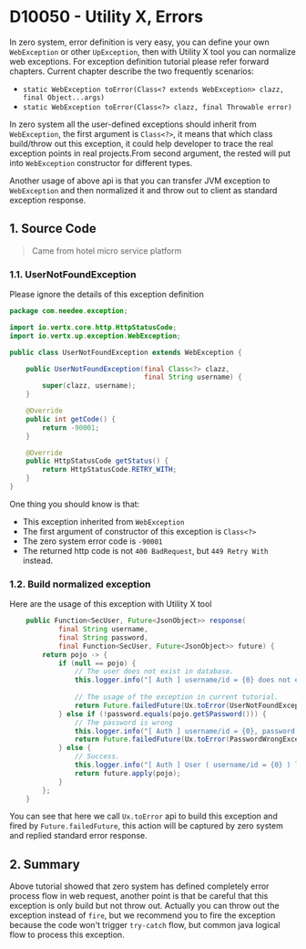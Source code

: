 # D10050 - Utility X, Errors

In zero system, error definition is very easy, you can define your own `WebException` or other `UpException`, then with
Utility X tool you can normalize web exceptions. For exception definition tutorial please refer forward chapters.
Current chapter describe the two frequently scenarios:

* `static WebException toError(Class<? extends WebException> clazz, final Object...args)`
* `static WebException toError(Class<?> clazz, final Throwable error)`

In zero system all the user-defined exceptions should inherit from `WebException`, the first argument is `Class<?>`, it
means that which class build/throw out this exception, it could help developer to trace the real exception points in
real projects.From second argument, the rested will put into `WebException` constructor for different types.

Another usage of above api is that you can transfer JVM exception to `WebException` and then normalized it and throw out
to client as standard exception response.

## 1. Source Code

> Came from hotel micro service platform

### 1.1. UserNotFoundException

Please ignore the details of this exception definition

```java
package com.needee.exception;

import io.vertx.core.http.HttpStatusCode;
import io.vertx.up.exception.WebException;

public class UserNotFoundException extends WebException {

    public UserNotFoundException(final Class<?> clazz,
                                 final String username) {
        super(clazz, username);
    }

    @Override
    public int getCode() {
        return -90001;
    }

    @Override
    public HttpStatusCode getStatus() {
        return HttpStatusCode.RETRY_WITH;
    }
}
```

One thing you should know is that:

* This exception inherited from `WebException`
* The first argument of constructor of this exception is `Class<?>`
* The zero system error code is `-90001`
* The returned http code is not `400 BadRequest`, but `449 Retry With` instead.

### 1.2. Build normalized exception

Here are the usage of this exception with Utility X tool

```java
    public Function<SecUser, Future<JsonObject>> response(
            final String username,
            final String password,
            final Function<SecUser, Future<JsonObject>> future) {
        return pojo -> {
            if (null == pojo) {
                // The user does not exist in database.
                this.logger.info("[ Auth ] username/id = {0} does not exist.", username);
            
                // The usage of the exception in current tutorial.
                return Future.failedFuture(Ux.toError(UserNotFoundException.class, this.clazz, username));
            } else if (!password.equals(pojo.getSPassword())) {
                // The password is wrong
                this.logger.info("[ Auth ] username/id = {0}, password is wrong {1}.", username, password);
                return Future.failedFuture(Ux.toError(PasswordWrongException.class, this.clazz, username));
            } else {
                // Success.
                this.logger.info("[ Auth ] User ( username/id = {0} ) login successfully.", username);
                return future.apply(pojo);
            }
        };
    }
```

You can see that here we call `Ux.toError` api to build this exception and fired by `Future.failedFuture`, this action
will be captured by zero system and replied standard error response.

## 2. Summary

Above tutorial showed that zero system has defined completely error process flow in web request, another point is that
be careful that this exception is only build but not throw out. Actually you can throw out the exception instead
of `fire`, but we recommend you to fire the exception because the code won't trigger `try-catch` flow, but common java
logical flow to process this exception.





